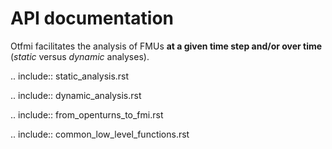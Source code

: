 # API documentation

Otfmi facilitates the analysis of FMUs **at a given time step and/or
over time** (*static* versus *dynamic* analyses).

.. include:: static_analysis.rst

.. include:: dynamic_analysis.rst

.. include:: from_openturns_to_fmi.rst

.. include:: common_low_level_functions.rst
